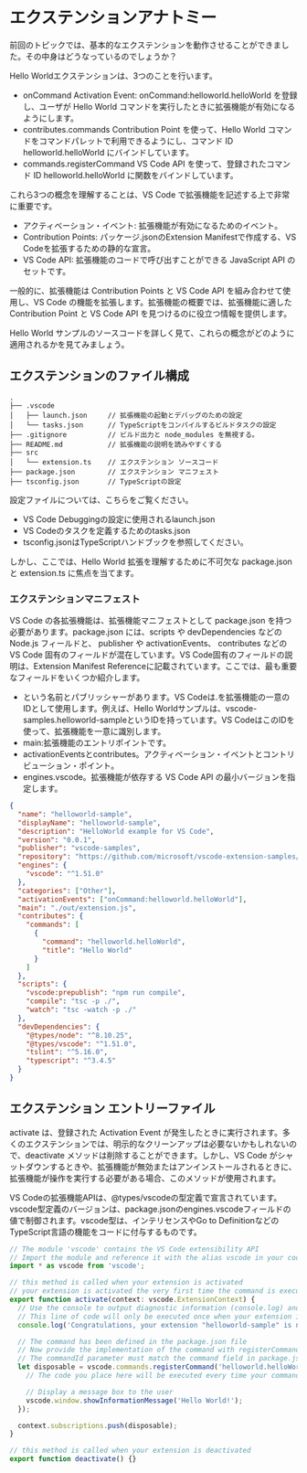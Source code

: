 # エクステンションアナトミー

前回のトピックでは、基本的なエクステンションを動作させることができました。その中身はどうなっているのでしょうか？

Hello Worldエクステンションは、3つのことを行います。

- onCommand Activation Event: onCommand:helloworld.helloWorld を登録し、ユーザが Hello World コマンドを実行したときに拡張機能が有効になるようにします。
- contributes.commands Contribution Point を使って、Hello World コマンドをコマンドパレットで利用できるようにし、コマンド ID helloworld.helloWorld にバインドしています。
- commands.registerCommand VS Code API を使って、登録されたコマンド ID helloworld.helloWorld に関数をバインドしています。

これら3つの概念を理解することは、VS Code で拡張機能を記述する上で非常に重要です。

- アクティベーション・イベント: 拡張機能が有効になるためのイベント。
- Contribution Points: パッケージ.jsonのExtension Manifestで作成する、VS Codeを拡張するための静的な宣言。
- VS Code API: 拡張機能のコードで呼び出すことができる JavaScript API のセットです。

一般的に、拡張機能は Contribution Points と VS Code API を組み合わせて使用し、VS Code の機能を拡張します。拡張機能の概要では、拡張機能に適した Contribution Point と VS Code API を見つけるのに役立つ情報を提供します。

Hello World サンプルのソースコードを詳しく見て、これらの概念がどのように適用されるかを見てみましょう。

## エクステンションのファイル構成

```
.
├── .vscode
│   ├── launch.json     // 拡張機能の起動とデバッグのための設定
│   └── tasks.json      // TypeScriptをコンパイルするビルドタスクの設定
├── .gitignore          // ビルド出力と node_modules を無視する。
├── README.md           // 拡張機能の説明を読みやすくする
├── src
│   └── extension.ts    // エクステンション ソースコード
├── package.json        // エクステンション マニフェスト
├── tsconfig.json       // TypeScriptの設定
```

設定ファイルについては、こちらをご覧ください。

- VS Code Debuggingの設定に使用されるlaunch.json
- VS Codeのタスクを定義するためのtasks.json
- tsconfig.jsonはTypeScriptハンドブックを参照してください。

しかし、ここでは、Hello World 拡張を理解するために不可欠な package.json と extension.ts に焦点を当てます。

### エクステンションマニフェスト

VS Code の各拡張機能は、拡張機能マニフェストとして package.json を持つ必要があります。package.json には、scripts や devDependencies などの Node.js フィールドと、 publisher や activationEvents、 contributes などの VS Code 固有のフィールドが混在しています。VS Code固有のフィールドの説明は、Extension Manifest Referenceに記載されています。ここでは、最も重要なフィールドをいくつか紹介します。

- という名前とパブリッシャーがあります。VS Codeは<publisher>.<name>を拡張機能の一意のIDとして使用します。例えば、Hello Worldサンプルは、vscode-samples.helloworld-sampleというIDを持っています。VS CodeはこのIDを使って、拡張機能を一意に識別します。
- main:拡張機能のエントリポイントです。
- activationEventsとcontributes。アクティベーション・イベントとコントリビューション・ポイント。
- engines.vscode。拡張機能が依存する VS Code API の最小バージョンを指定します。

```json
{
  "name": "helloworld-sample",
  "displayName": "helloworld-sample",
  "description": "HelloWorld example for VS Code",
  "version": "0.0.1",
  "publisher": "vscode-samples",
  "repository": "https://github.com/microsoft/vscode-extension-samples/helloworld-sample",
  "engines": {
    "vscode": "^1.51.0"
  },
  "categories": ["Other"],
  "activationEvents": ["onCommand:helloworld.helloWorld"],
  "main": "./out/extension.js",
  "contributes": {
    "commands": [
      {
        "command": "helloworld.helloWorld",
        "title": "Hello World"
      }
    ]
  },
  "scripts": {
    "vscode:prepublish": "npm run compile",
    "compile": "tsc -p ./",
    "watch": "tsc -watch -p ./"
  },
  "devDependencies": {
    "@types/node": "^8.10.25",
    "@types/vscode": "^1.51.0",
    "tslint": "^5.16.0",
    "typescript": "^3.4.5"
  }
}
```

## エクステンション エントリーファイル

activate は、登録された Activation Event が発生したときに実行されます。多くのエクステンションでは、明示的なクリーンアップは必要ないかもしれないので、deactivate メソッドは削除することができます。しかし、VS Code がシャットダウンするときや、拡張機能が無効またはアンインストールされるときに、拡張機能が操作を実行する必要がある場合、このメソッドが使用されます。

VS Codeの拡張機能APIは、@types/vscodeの型定義で宣言されています。vscode型定義のバージョンは、package.jsonのengines.vscodeフィールドの値で制御されます。vscode型は、インテリセンスやGo to DefinitionなどのTypeScript言語の機能をコードに付与するものです。

```ts
// The module 'vscode' contains the VS Code extensibility API
// Import the module and reference it with the alias vscode in your code below
import * as vscode from 'vscode';

// this method is called when your extension is activated
// your extension is activated the very first time the command is executed
export function activate(context: vscode.ExtensionContext) {
  // Use the console to output diagnostic information (console.log) and errors (console.error)
  // This line of code will only be executed once when your extension is activated
  console.log('Congratulations, your extension "helloworld-sample" is now active!');

  // The command has been defined in the package.json file
  // Now provide the implementation of the command with registerCommand
  // The commandId parameter must match the command field in package.json
  let disposable = vscode.commands.registerCommand('helloworld.helloWorld', () => {
    // The code you place here will be executed every time your command is executed

    // Display a message box to the user
    vscode.window.showInformationMessage('Hello World!');
  });

  context.subscriptions.push(disposable);
}

// this method is called when your extension is deactivated
export function deactivate() {}
```